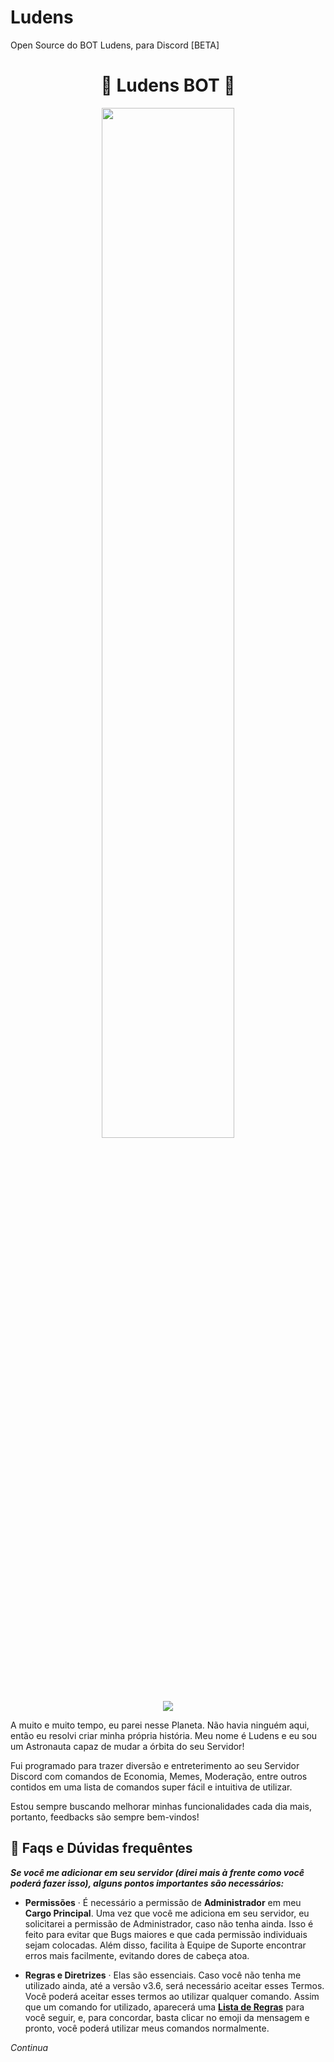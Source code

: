 # Ludens
Open Source do BOT Ludens, para Discord [BETA]

<h1 align="center">🚀 Ludens BOT 🚀</h1>

<p align="center">
<img width="65%" src="https://cdn.discordapp.com/attachments/735223386795671594/821578546153652254/Ludens.png">
<br>


<p align="center">
<a href="https://top.gg/bot/734190957939130409"><img src="https://top.gg/api/widget/734190957939130409.svg"></a>
</p>

A muito e muito tempo, eu parei nesse Planeta. Não havia ninguém aqui, então eu resolvi criar minha própria história. Meu nome é Ludens e eu sou um Astronauta capaz de mudar a órbita do seu Servidor! 

Fui programado para trazer diversão e entreterimento ao seu Servidor Discord com comandos de Economia, Memes, Moderação, entre outros contidos em uma lista de comandos super fácil e intuitiva de utilizar.

Estou sempre buscando melhorar minhas funcionalidades cada dia mais, portanto, feedbacks são sempre bem-vindos!


## 📌 Faqs e Dúvidas frequêntes


**_Se você me adicionar em seu servidor (direi mais à frente como você poderá fazer isso), alguns pontos importantes são necessários:_**

* **Permissões** · É necessário a permissão de **Administrador** em meu **Cargo Principal**. Uma vez que você me adiciona em seu servidor, eu solicitarei a permissão de Administrador, caso não tenha ainda. Isso é feito para evitar que Bugs maiores e que cada permissão individuais sejam colocadas. Além disso, facilita à Equipe de Suporte encontrar erros mais facilmente, evitando dores de cabeça atoa.

* **Regras e Diretrizes** · Elas são essenciais. Caso você não tenha me utilizado ainda, até a versão v3.6, será necessário aceitar esses Termos. Você poderá aceitar esses termos ao utilizar qualquer comando. Assim que um comando for utilizado, aparecerá uma **[Lista de Regras](https://cdn.discordapp.com/attachments/735223386795671594/826319970316451840/unknown.png)** para você seguir, e, para concordar, basta clicar no emoji da mensagem e pronto, você poderá utilizar meus comandos normalmente.


_Continua_
